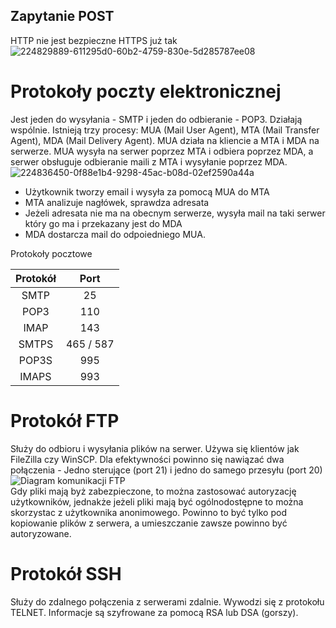## Zapytanie POST
HTTP nie jest bezpieczne
HTTPS już tak
![224829889-611295d0-60b2-4759-830e-5d285787ee08](https://github.com/user-attachments/assets/be84e287-1aef-439e-8cb6-399169663221)
# Protokoły poczty elektronicznej
Jest jeden do wysyłania - SMTP i jeden do odbieranie - POP3. Działają wspólnie. Istnieją trzy procesy: MUA (Mail User Agent), MTA (Mail Transfer Agent), MDA (Mail Delivery Agent). MUA działa na kliencie a MTA i MDA na serwerze. MUA wysyła na serwer poprzez MTA i odbiera poprzez MDA, a serwer obsługuje odbieranie maili z MTA i wysyłanie poprzez MDA.
![224836450-0f88e1b4-9298-45ac-b08d-02ef2590a44a](https://github.com/user-attachments/assets/78af0808-3d56-4633-a3d1-9b9a53307395)
- Użytkownik tworzy email i wysyła za pomocą MUA do MTA
- MTA analizuje nagłówek, sprawdza adresata
- Jeżeli adresata nie ma na obecnym serwerze, wysyła mail na taki serwer który go ma i przekazany jest do MDA
- MDA dostarcza mail do odpoiedniego MUA.

Protokoły pocztowe

<div align="center">

| Protokół | Port     |
|:---:     |:---:     |
|SMTP      | 25       |
|POP3      | 110      |
|IMAP      | 143      |
|SMTPS     | 465 / 587|
|POP3S     | 995      |
|IMAPS     | 993      |

</div>

# Protokół FTP
Służy do odbioru i wysyłania plików na serwer. Używa się klientów jak FileZilla czy WinSCP. Dla efektywności powinno się nawiązać dwa połączenia - Jedno sterujące (port 21) i jedno do samego przesyłu (port 20)
![Diagram komunikacji FTP](https://user-images.githubusercontent.com/125214141/224841997-c2d2e306-e34a-49ed-87be-b89eb9082818.png)  
Gdy pliki mają byż zabezpieczone, to można zastosować autoryzację użytkowników, jednakże jeżeli pliki mają być ogólnodostępne to można skorzystac z użytkownika anonimowego. Powinno to być tylko pod kopiowanie plików z serwera, a umieszczanie zawsze powinno być autoryzowane.
# Protokół SSH
Służy do zdalnego połączenia z serwerami zdalnie. Wywodzi się z protokołu TELNET. Informacje są szyfrowane za pomocą RSA lub DSA (gorszy).
